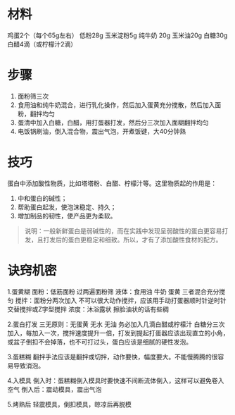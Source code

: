 # 材料
鸡蛋2个（每个65g左右）
低粉28g
玉米淀粉5g
纯牛奶 20g
玉米油20g
白糖30g
白醋4滴（或柠檬汁2滴）

# 步骤
1. 面粉筛三次
2. 食用油和纯牛奶混合，进行乳化操作，然后加入蛋黄充分搅散，然后加入面粉，翻拌均匀
3. 蛋清中加入白糖，白醋，用打蛋器打发，然后分三次加入面糊翻拌均匀
4. 电饭锅刷油，倒入混合物，震出气泡，开煮饭键，大40分钟熟

# 技巧
蛋白中添加酸性物质，比如塔塔粉、白醋、柠檬汁等。这里物质起的作用是：
1. 中和蛋白的碱性；
2. 帮助蛋白起发，使泡沫稳定、持久；
3. 增加制品的韧性，使产品更为柔软。

>说明：一般新鲜蛋白是弱碱性的，而在实践中发现呈弱酸性的蛋白更容易打发，且打发后的蛋白更稳定和细致。所以，才有了添加酸性食材的配方。

# 诀窍机密
1.蛋黄糊
面粉：低筋面粉  过两遍面粉筛
液体：食用油 牛奶 蛋黄 三者混合充分搅匀
搅拌：面粉分两次加入 不可以很大动作搅拌，应该用手动打蛋器顺时针逆时针交替搅拌或Z字型搅拌
浓度：沐浴露状  擦脸油状的话有些稠

2.蛋白打发
三无原则：无蛋黄 无水 无油
务必加入几滴白醋或柠檬汁
白糖分三次加入，每加入一次，搅拌速度提升一倍，打发到提起打蛋器应该出现直立的小角，或盆子倒扣不会掉落，也不可打过头，蛋白应该是细腻的硬性发泡。

3.蛋糕糊
翻拌手法应该是翻拌或切拌，动作要快，幅度要大。不能慢腾腾的很容易导致消泡。

4.入模具
倒入时：蛋糕糊倒入模具时要快速不间断流体倒入，这样可以避免卷入空气
倒入后：震动模具，震出气泡

5.烤熟后
轻震模具，倒扣模具，晾凉后再脱模
